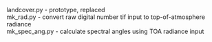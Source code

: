 landcover.py - prototype, replaced<br/>
mk_rad.py - convert raw digital number tif input to top-of-atmosphere radiance<br/>
mk_spec_ang.py - calculate spectral angles using TOA radiance input 
